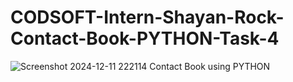 # CODSOFT-Intern-Shayan-Rock-Contact-Book-PYTHON-Task-4
![Screenshot 2024-12-11 222114](https://github.com/user-attachments/assets/c2b1bc96-2d28-4a6f-aef3-f2b7101e2354)
Contact Book using PYTHON
